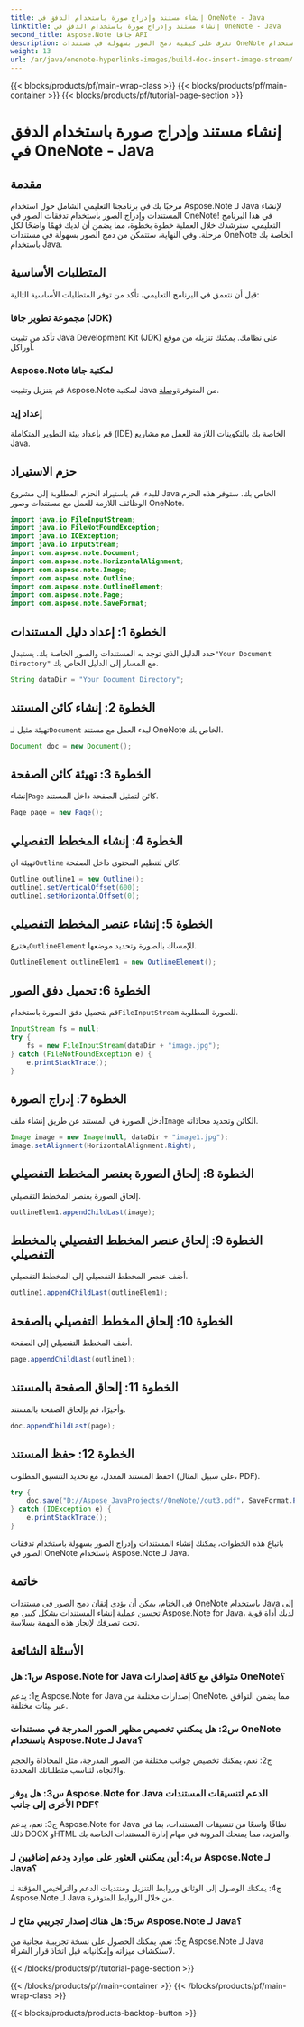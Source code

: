 ```yaml
---
title: إنشاء مستند وإدراج صورة باستخدام الدفق في OneNote - Java
linktitle: إنشاء مستند وإدراج صورة باستخدام الدفق في OneNote - Java
second_title: Aspose.Note جافا API
description: تعرف على كيفية دمج الصور بسهولة في مستندات OneNote باستخدام Aspose.Note لـ Java. برنامج تعليمي خطوة بخطوة لمطوري Java.
weight: 13
url: /ar/java/onenote-hyperlinks-images/build-doc-insert-image-stream/
---
```


{{< blocks/products/pf/main-wrap-class >}}
{{< blocks/products/pf/main-container >}}
{{< blocks/products/pf/tutorial-page-section >}}

# إنشاء مستند وإدراج صورة باستخدام الدفق في OneNote - Java

## مقدمة

مرحبًا بك في برنامجنا التعليمي الشامل حول استخدام Aspose.Note لـ Java لإنشاء المستندات وإدراج الصور باستخدام تدفقات الصور في OneNote! في هذا البرنامج التعليمي، سنرشدك خلال العملية خطوة بخطوة، مما يضمن أن لديك فهمًا واضحًا لكل مرحلة. وفي النهاية، ستتمكن من دمج الصور بسهولة في مستندات OneNote الخاصة بك باستخدام Java.

## المتطلبات الأساسية

قبل أن نتعمق في البرنامج التعليمي، تأكد من توفر المتطلبات الأساسية التالية:

### مجموعة تطوير جافا (JDK)

تأكد من تثبيت Java Development Kit (JDK) على نظامك. يمكنك تنزيله من موقع أوراكل.

### Aspose.Note لمكتبة جافا

 قم بتنزيل وتثبيت Aspose.Note لمكتبة Java من المتوفرة[وصلة](https://releases.aspose.com/note/java/).

### إعداد إيد

قم بإعداد بيئة التطوير المتكاملة (IDE) الخاصة بك بالتكوينات اللازمة للعمل مع مشاريع Java.

## حزم الاستيراد

للبدء، قم باستيراد الحزم المطلوبة إلى مشروع Java الخاص بك. ستوفر هذه الحزم الوظائف اللازمة للعمل مع مستندات وصور OneNote.

```java
import java.io.FileInputStream;
import java.io.FileNotFoundException;
import java.io.IOException;
import java.io.InputStream;
import com.aspose.note.Document;
import com.aspose.note.HorizontalAlignment;
import com.aspose.note.Image;
import com.aspose.note.Outline;
import com.aspose.note.OutlineElement;
import com.aspose.note.Page;
import com.aspose.note.SaveFormat;
```

## الخطوة 1: إعداد دليل المستندات

 حدد الدليل الذي توجد به المستندات والصور الخاصة بك. يستبدل`"Your Document Directory"` مع المسار إلى الدليل الخاص بك.

```java
String dataDir = "Your Document Directory";
```

## الخطوة 2: إنشاء كائن المستند

 تهيئة مثيل لـ`Document` لبدء العمل مع مستند OneNote الخاص بك.

```java
Document doc = new Document();
```

## الخطوة 3: تهيئة كائن الصفحة

 إنشاء`Page` كائن لتمثيل الصفحة داخل المستند.

```java
Page page = new Page();
```

## الخطوة 4: إنشاء المخطط التفصيلي

 تهيئة ان`Outline` كائن لتنظيم المحتوى داخل الصفحة.

```java
Outline outline1 = new Outline();
outline1.setVerticalOffset(600);
outline1.setHorizontalOffset(0);
```

## الخطوة 5: إنشاء عنصر المخطط التفصيلي

 يخترع`OutlineElement` للإمساك بالصورة وتحديد موضعها.

```java
OutlineElement outlineElem1 = new OutlineElement();
```

## الخطوة 6: تحميل دفق الصور

 قم بتحميل دفق الصورة باستخدام`FileInputStream` للصورة المطلوبة.

```java
InputStream fs = null;
try {
    fs = new FileInputStream(dataDir + "image.jpg");
} catch (FileNotFoundException e) {
    e.printStackTrace();
}
```

## الخطوة 7: إدراج الصورة

 أدخل الصورة في المستند عن طريق إنشاء ملف`Image` الكائن وتحديد محاذاته.

```java
Image image = new Image(null, dataDir + "image1.jpg");
image.setAlignment(HorizontalAlignment.Right);
```

## الخطوة 8: إلحاق الصورة بعنصر المخطط التفصيلي

إلحاق الصورة بعنصر المخطط التفصيلي.

```java
outlineElem1.appendChildLast(image);
```

## الخطوة 9: إلحاق عنصر المخطط التفصيلي بالمخطط التفصيلي

أضف عنصر المخطط التفصيلي إلى المخطط التفصيلي.

```java
outline1.appendChildLast(outlineElem1);
```

## الخطوة 10: إلحاق المخطط التفصيلي بالصفحة

أضف المخطط التفصيلي إلى الصفحة.

```java
page.appendChildLast(outline1);
```

## الخطوة 11: إلحاق الصفحة بالمستند

وأخيرًا، قم بإلحاق الصفحة بالمستند.

```java
doc.appendChildLast(page);
```

## الخطوة 12: حفظ المستند

احفظ المستند المعدل، مع تحديد التنسيق المطلوب (على سبيل المثال، PDF).

```java
try {
    doc.save("D://Aspose_JavaProjects//OneNote//out3.pdf"، SaveFormat.Pdf)؛
} catch (IOException e) {
    e.printStackTrace();
}
```

باتباع هذه الخطوات، يمكنك إنشاء المستندات وإدراج الصور بسهولة باستخدام تدفقات الصور في OneNote باستخدام Aspose.Note لـ Java.

## خاتمة

في الختام، يمكن أن يؤدي إتقان دمج الصور في مستندات OneNote باستخدام Java إلى تحسين عملية إنشاء المستندات بشكل كبير. مع Aspose.Note for Java، لديك أداة قوية تحت تصرفك لإنجاز هذه المهمة بسلاسة.

## الأسئلة الشائعة

### س1: هل Aspose.Note for Java متوافق مع كافة إصدارات OneNote؟

ج1: يدعم Aspose.Note for Java إصدارات مختلفة من OneNote، مما يضمن التوافق عبر بيئات مختلفة.

### س2: هل يمكنني تخصيص مظهر الصور المدرجة في مستندات OneNote باستخدام Aspose.Note لـ Java؟

ج2: نعم، يمكنك تخصيص جوانب مختلفة من الصور المدرجة، مثل المحاذاة والحجم والاتجاه، لتناسب متطلباتك المحددة.

### س3: هل يوفر Aspose.Note for Java الدعم لتنسيقات المستندات الأخرى إلى جانب PDF؟

ج3: نعم، يدعم Aspose.Note for Java نطاقًا واسعًا من تنسيقات المستندات، بما في ذلك DOCX وHTML والمزيد، مما يمنحك المرونة في مهام إدارة المستندات الخاصة بك.

### س4: أين يمكنني العثور على موارد ودعم إضافيين لـ Aspose.Note لـ Java؟

ج4: يمكنك الوصول إلى الوثائق وروابط التنزيل ومنتديات الدعم والتراخيص المؤقتة لـ Aspose.Note لـ Java من خلال الروابط المتوفرة.

### س5: هل هناك إصدار تجريبي متاح لـ Aspose.Note لـ Java؟

ج5: نعم، يمكنك الحصول على نسخة تجريبية مجانية من Aspose.Note لـ Java لاستكشاف ميزاته وإمكانياته قبل اتخاذ قرار الشراء.

{{< /blocks/products/pf/tutorial-page-section >}}

{{< /blocks/products/pf/main-container >}}
{{< /blocks/products/pf/main-wrap-class >}}

{{< blocks/products/products-backtop-button >}}
